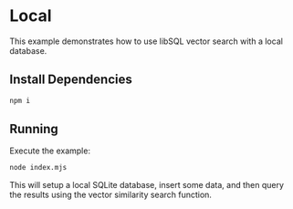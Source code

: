 # Local

This example demonstrates how to use libSQL vector search with a local database.

## Install Dependencies

```bash
npm i
```

## Running

Execute the example:

```bash
node index.mjs
```

This will setup a local SQLite database, insert some data, and then query the results using the vector similarity search function.
